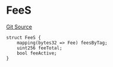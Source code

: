 # FeeS
[Git Source](https://github.com/thrackle-io/tron/blob/12b8f8795779c791ed3113763e21492860614b51/src/client/token/handler/diamond/RuleStorage.sol)


```solidity
struct FeeS {
    mapping(bytes32 => Fee) feesByTag;
    uint256 feeTotal;
    bool feeActive;
}
```

